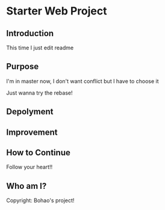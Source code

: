 # Starter Web Project

## Introduction

This time I just edit readme
## Purpose

I'm in master now, I don't want conflict but I have to choose it

Just wanna try the rebase!

## Depolyment

## Improvement

## How to Continue

Follow your heart!!

## Who am I?

Copyright: Bohao's project!
